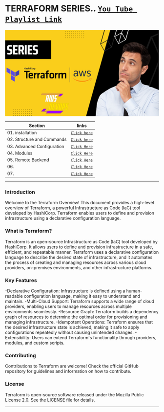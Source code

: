 # TERRAFORM SERIES.. [`You Tube Playlist Link`](https://www.youtube.com/playlist?list=PLIRBsdmeOqpvN2K7MyUBXMmPKxaSkj81s)
<img src="https://github.com/yuva19102003/DEVOPS-TOOL/blob/master/Terrraform/screenshots/terraform.png?raw=true">

| Section | links |
| --- | --- |
| 01. installation | [`Click here`](https://github.com/yuva19102003/DEVOPS-TOOL/tree/master/Terrraform/installation) |
| 02. Structure and Commands | [`Click here`](https://github.com/yuva19102003/DEVOPS-TOOL/tree/master/Terrraform/Structure%20and%20Commands) |
| 03. Advanced Configuration | [`Click Here`](https://github.com/yuva19102003/DEVOPS-TOOL/tree/master/Terrraform/Advanced%20Configuration) |
| 04. Modules | [`Click Here`](https://github.com/yuva19102003/DEVOPS-TOOL/tree/master/Terrraform/Modules) |
| 05. Remote Backend | [`Click Here`]() |
| 06. | [`Click Here`]() |
| 07. | [`Click Here`]() |

----
### Introduction

Welcome to the Terraform Overview! This document provides a high-level overview of Terraform, a powerful Infrastructure as Code (IaC) tool developed by HashiCorp. Terraform enables users to define and provision infrastructure using a declarative configuration language.

### What is Terraform?

Terraform is an open-source Infrastructure as Code (IaC) tool developed by HashiCorp. It allows users to define and provision infrastructure in a safe, efficient, and repeatable manner. Terraform uses a declarative configuration language to describe the desired state of infrastructure, and it automates the process of creating and managing resources across various cloud providers, on-premises environments, and other infrastructure platforms.

### Key Features

  -Declarative Configuration: Infrastructure is defined using a human-readable configuration language, making it easy to understand and maintain.
  -Multi-Cloud Support: Terraform supports a wide range of cloud providers, enabling users to manage resources across multiple environments seamlessly.
  -Resource Graph: Terraform builds a dependency graph of resources to determine the optimal order for provisioning and managing infrastructure.
  -Idempotent Operations: Terraform ensures that the desired infrastructure state is achieved, making it safe to apply configurations repeatedly without causing unintended changes.
  -Extensibility: Users can extend Terraform's functionality through providers, modules, and custom scripts.

### Contributing

Contributions to Terraform are welcome! Check the official GitHub repository for guidelines and information on how to contribute.

### License

Terraform is open-source software released under the Mozilla Public License 2.0. See the LICENSE file for details.

----
